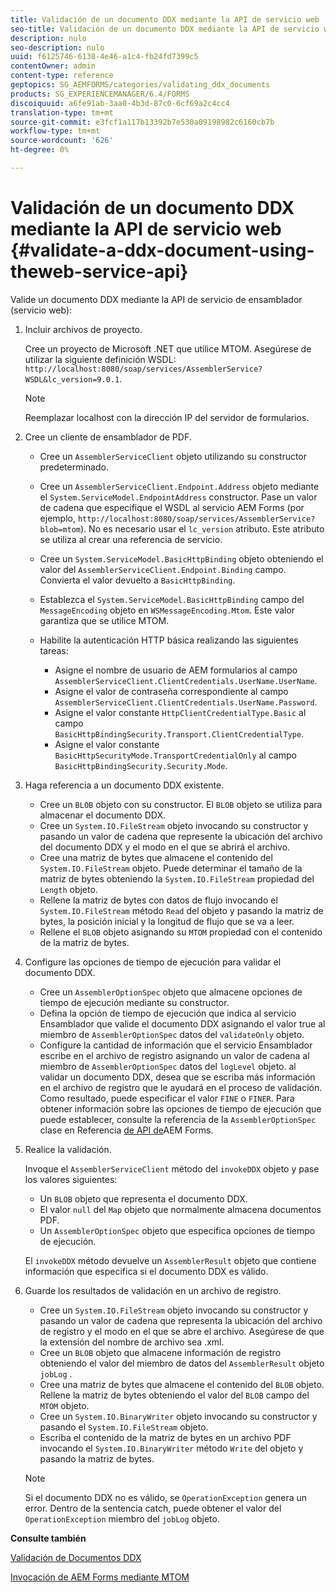 ```yaml
---
title: Validación de un documento DDX mediante la API de servicio web
seo-title: Validación de un documento DDX mediante la API de servicio web
description: nulo
seo-description: nulo
uuid: f6125746-6138-4e46-a1c4-fb24fd7399c5
contentOwner: admin
content-type: reference
geptopics: SG_AEMFORMS/categories/validating_ddx_documents
products: SG_EXPERIENCEMANAGER/6.4/FORMS
discoiquuid: a6fe91ab-3aa0-4b3d-87c0-6cf69a2c4cc4
translation-type: tm+mt
source-git-commit: e3fcf1a117b13392b7e530a09198982c6160cb7b
workflow-type: tm+mt
source-wordcount: '626'
ht-degree: 0%

---
```



# Validación de un documento DDX mediante la API de servicio web {#validate-a-ddx-document-using-theweb-service-api}

Valide un documento DDX mediante la API de servicio de ensamblador (servicio web):

1. Incluir archivos de proyecto.

   Cree un proyecto de Microsoft .NET que utilice MTOM. Asegúrese de utilizar la siguiente definición WSDL: `http://localhost:8080/soap/services/AssemblerService?WSDL&lc_version=9.0.1`.

   >[!NOTE]
   >
   >Reemplazar localhost con la dirección IP del servidor de formularios.

1. Cree un cliente de ensamblador de PDF.

   * Cree un `AssemblerServiceClient` objeto utilizando su constructor predeterminado.
   * Cree un `AssemblerServiceClient.Endpoint.Address` objeto mediante el `System.ServiceModel.EndpointAddress` constructor. Pase un valor de cadena que especifique el WSDL al servicio AEM Forms (por ejemplo, `http://localhost:8080/soap/services/AssemblerService?blob=mtom`). No es necesario usar el `lc_version` atributo. Este atributo se utiliza al crear una referencia de servicio.
   * Cree un `System.ServiceModel.BasicHttpBinding` objeto obteniendo el valor del `AssemblerServiceClient.Endpoint.Binding` campo. Convierta el valor devuelto a `BasicHttpBinding`.
   * Establezca el `System.ServiceModel.BasicHttpBinding` campo del `MessageEncoding` objeto en `WSMessageEncoding.Mtom`. Este valor garantiza que se utilice MTOM.
   * Habilite la autenticación HTTP básica realizando las siguientes tareas:

      * Asigne el nombre de usuario de AEM formularios al campo `AssemblerServiceClient.ClientCredentials.UserName.UserName`.
      * Asigne el valor de contraseña correspondiente al campo `AssemblerServiceClient.ClientCredentials.UserName.Password`.
      * Asigne el valor constante `HttpClientCredentialType.Basic` al campo `BasicHttpBindingSecurity.Transport.ClientCredentialType`.
      * Asigne el valor constante `BasicHttpSecurityMode.TransportCredentialOnly` al campo `BasicHttpBindingSecurity.Security.Mode`.

1. Haga referencia a un documento DDX existente.

   * Cree un `BLOB` objeto con su constructor. El `BLOB` objeto se utiliza para almacenar el documento DDX.
   * Cree un `System.IO.FileStream` objeto invocando su constructor y pasando un valor de cadena que represente la ubicación del archivo del documento DDX y el modo en el que se abrirá el archivo.
   * Cree una matriz de bytes que almacene el contenido del `System.IO.FileStream` objeto. Puede determinar el tamaño de la matriz de bytes obteniendo la `System.IO.FileStream` propiedad del `Length` objeto.
   * Rellene la matriz de bytes con datos de flujo invocando el `System.IO.FileStream` método `Read` del objeto y pasando la matriz de bytes, la posición inicial y la longitud de flujo que se va a leer.
   * Rellene el `BLOB` objeto asignando su `MTOM` propiedad con el contenido de la matriz de bytes.

1. Configure las opciones de tiempo de ejecución para validar el documento DDX.

   * Cree un `AssemblerOptionSpec` objeto que almacene opciones de tiempo de ejecución mediante su constructor.
   * Defina la opción de tiempo de ejecución que indica al servicio Ensamblador que valide el documento DDX asignando el valor true al miembro de `AssemblerOptionSpec` datos del `validateOnly` objeto.
   * Configure la cantidad de información que el servicio Ensamblador escribe en el archivo de registro asignando un valor de cadena al miembro de `AssemblerOptionSpec` datos del `logLevel` objeto. al validar un documento DDX, desea que se escriba más información en el archivo de registro que le ayudará en el proceso de validación. Como resultado, puede especificar el valor `FINE` o `FINER`. Para obtener información sobre las opciones de tiempo de ejecución que puede establecer, consulte la referencia de la `AssemblerOptionSpec` clase en Referencia [de API de](https://www.adobe.com/go/learn_aemforms_javadocs_63_en)AEM Forms.

1. Realice la validación.

   Invoque el `AssemblerServiceClient` método del `invokeDDX` objeto y pase los valores siguientes:

   * Un `BLOB` objeto que representa el documento DDX.
   * El valor `null` del `Map` objeto que normalmente almacena documentos PDF.
   * Un `AssemblerOptionSpec` objeto que especifica opciones de tiempo de ejecución.

   El `invokeDDX` método devuelve un `AssemblerResult` objeto que contiene información que especifica si el documento DDX es válido.

1. Guarde los resultados de validación en un archivo de registro.

   * Cree un `System.IO.FileStream` objeto invocando su constructor y pasando un valor de cadena que representa la ubicación del archivo de registro y el modo en el que se abre el archivo. Asegúrese de que la extensión del nombre de archivo sea .xml.
   * Cree un `BLOB` objeto que almacene información de registro obteniendo el valor del miembro de datos del `AssemblerResult` objeto `jobLog` .
   * Cree una matriz de bytes que almacene el contenido del `BLOB` objeto. Rellene la matriz de bytes obteniendo el valor del `BLOB` campo del `MTOM` objeto.
   * Cree un `System.IO.BinaryWriter` objeto invocando su constructor y pasando el `System.IO.FileStream` objeto.
   * Escriba el contenido de la matriz de bytes en un archivo PDF invocando el `System.IO.BinaryWriter` método `Write` del objeto y pasando la matriz de bytes.

   >[!NOTE]
   >
   >Si el documento DDX no es válido, se `OperationException` genera un error. Dentro de la sentencia catch, puede obtener el valor del `OperationException` miembro del `jobLog` objeto.

**Consulte también**

[Validación de Documentos DDX](/help/forms/developing/validating-ddx-documents.md#validating-ddx-documents)

[Invocación de AEM Forms mediante MTOM](/help/forms/developing/invoking-aem-forms-using-web.md#invoking-aem-forms-using-mtom)
